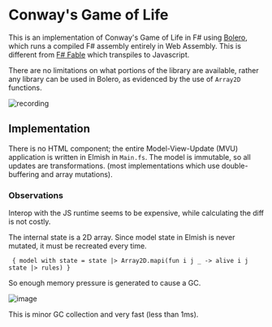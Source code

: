 # Conway's Game of Life 

This is an implementation of Conway's Game of Life in F# using [Bolero](https://github.com/fsbolero/Bolero), which runs a compiled F# assembly entirely in Web Assembly. This is different from [F# Fable](https://fable.io) which transpiles to Javascript.

There are no limitations on what portions of the library are available, rather any library can be used in Bolero, as evidenced by the use of `Array2D` functions.


![recording](https://user-images.githubusercontent.com/2375486/84602711-f5cedb00-aea6-11ea-8b60-720467cfdf9d.gif)

## Implementation

There is no HTML component; the entire Model-View-Update (MVU) application is written in Elmish in `Main.fs`.
The model is immutable, so all updates are transformations. (most implementations which use double-buffering and array mutations). 

### Observations

Interop with the JS runtime seems to be expensive, while calculating the diff is not costly.

The internal state is a 2D array. Since model state in Elmish is never mutated, it must be recreated every time.
```
 { model with state = state |> Array2D.mapi(fun i j _ -> alive i j state |> rules) }
``` 
So enough memory pressure is generated to cause a GC.

![image](https://user-images.githubusercontent.com/2375486/84602915-324f0680-aea8-11ea-99d0-67e59c105e63.png)

This is minor GC collection and very fast (less than 1ms).
